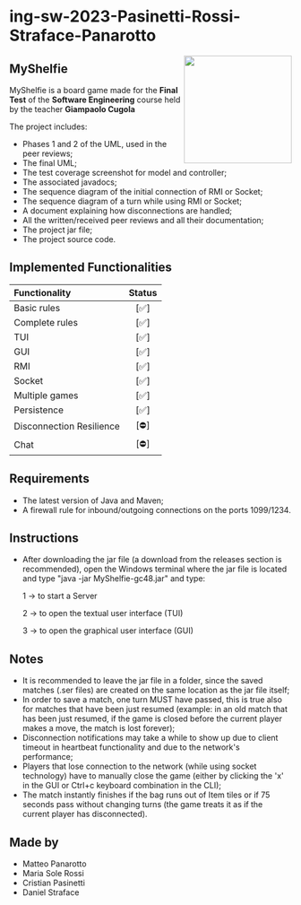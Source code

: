 # ing-sw-2023-Pasinetti-Rossi-Straface-Panarotto

<img src="https://casualgamerevolution.b-cdn.net/sites/default/files/styles/content/public/field/image/351.png?itok=jmgzZxmE" width=192px height=192 px align="right" />

## MyShelfie
MyShelfie is a board game made for the **Final Test** of the **Software Engineering** course held by the teacher **Giampaolo Cugola**


The project includes:
* Phases 1 and 2 of the UML, used in the peer reviews;
* The final UML;
* The test coverage screenshot for model and controller;
* The associated javadocs;
* The sequence diagram of the initial connection of RMI or Socket;
* The sequence diagram of a turn while using RMI or Socket;
* A document explaining how disconnections are handled;
* All the written/received peer reviews and all their documentation;
* The project jar file;
* The project source code.

## Implemented Functionalities
| Functionality            |                                                                 Status                                                                 |
|:-------------------------|:--------------------------------------------------------------------------------------------------------------------------------------:|
| Basic rules              |                                                                  [✅]                                                                   |
| Complete rules           |                                                                  [✅]                                                                   |
| TUI                      |                                                                  [✅]                                                                   |
| GUI                      |                                                                  [✅]                                                                   |
| RMI                      |                                                                  [✅]                                                                   |
| Socket                   |                                                                  [✅]                                                                   |
| Multiple games           |                                                                  [✅]                                                                   |
| Persistence              |                                                                  [✅]                                                                   |
| Disconnection Resilience |                                                                  [⛔]                                                                   |
| Chat                     |                                                                  [⛔]                                                                   |


<!--
[![RED](http://placehold.it/15/f03c15/f03c15)](#)
[![YELLOW](http://placehold.it/15/ffdd00/ffdd00)](#)
[![GREEN](http://placehold.it/15/44bb44/44bb44)](#)
-->

## Requirements
* The latest version of Java and Maven;
* A firewall rule for inbound/outgoing connections on the ports 1099/1234.


## Instructions
* After downloading the jar file (a download from the releases section is recommended), open the Windows terminal where the jar file is located and type "java -jar MyShelfie-gc48.jar" and type:

    1 -> to start a Server 

    2 -> to open the textual user interface (TUI)
  
    3 -> to open the graphical user interface (GUI)

## Notes
* It is recommended to leave the jar file in a folder, since the saved matches (.ser files) are created on the same location as the jar file itself;
* In order to save a match, one turn MUST have passed, this is true also for matches that have been just resumed (example: in an old match that has been just resumed, if the game is closed before the current player makes a move, the match is lost forever); 
* Disconnection notifications may take a while to show up due to client timeout in heartbeat functionality and due to the network's performance;
* Players that lose connection to the network (while using socket technology) have to manually close the game (either by clicking the 'x' in the GUI or Ctrl+c keyboard combination in the CLI);
* The match instantly finishes if the bag runs out of Item tiles or if 75 seconds pass without changing turns (the game treats it as if the current player has disconnected).



## Made by
* Matteo Panarotto
* Maria Sole Rossi
* Cristian Pasinetti
* Daniel Straface

